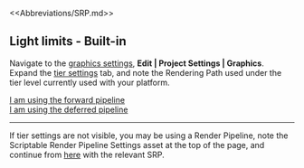 <<Abbreviations/SRP.md>>
## Light limits - Built-in

Navigate to the [graphics settings](https://docs.unity3d.com/Manual/class-GraphicsSettings.html), **Edit | Project Settings | Graphics**.  
Expand the [tier settings](https://docs.unity3d.com/Manual/class-GraphicsSettings.html#Tier) tab, and note the Rendering Path used under the tier level currently used with your platform.  

[I am using the forward pipeline](Forward.md)  
[I am using the deferred pipeline](Deferred.md)

---
If tier settings are not visible, you may be using a Render Pipeline, note the Scriptable Render Pipeline Settings asset at the top of the page, and continue from [here](../Choose%20Pipeline.md) with the relevant SRP.